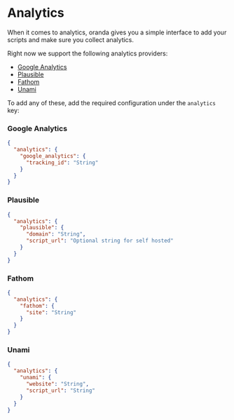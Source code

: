 # Analytics

When it comes to analytics, oranda gives you a simple interface to add your scripts and make sure you collect analytics.

Right now we support the following analytics providers:

- [Google Analytics](https://analytics.google.com/analytics/web/)
- [Plausible](https://plausible.io/)
- [Fathom](https://usefathom.com/)
- [Unami](https://umami.is/)

To add any of these, add the required configuration under the `analytics` key:

### Google Analytics

```json
{
  "analytics": {
    "google_analytics": {
      "tracking_id": "String"
    }
  }
}
```

### Plausible

```json
{
  "analytics": {
    "plausible": {
      "domain": "String",
      "script_url": "Optional string for self hosted"
    }
  }
}
```

### Fathom

```json
{
  "analytics": {
    "fathom": {
      "site": "String"
    }
  }
}
```

### Unami

```json
{
  "analytics": {
    "unami": {
      "website": "String",
      "script_url": "String"
    }
  }
}
```
